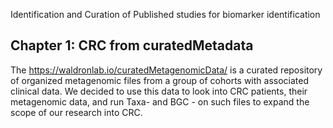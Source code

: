 Identification and Curation of Published studies for biomarker identification
## Chapter 1: CRC from curatedMetadata
The https://waldronlab.io/curatedMetagenomicData/ is a curated repository of organized metagenomic files from a group of cohorts with associated clinical data. We decided to use this data to look into CRC patients, their metagenomic data, and run Taxa- and BGC - on such files to expand the scope of our research into CRC.

